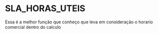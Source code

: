 # SLA_HORAS_UTEIS
Essa é a melhor função que conheço que leva em consideração o horario comercial dentro do calculo
